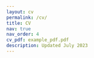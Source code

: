 ```yaml
---
layout: cv
permalink: /cv/
title: CV
nav: true
nav_order: 4
cv_pdf: example_pdf.pdf
description: Updated July 2023
---
```

